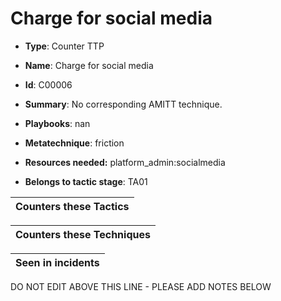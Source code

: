 # Charge for social media

* **Type**: Counter TTP

* **Name**: Charge for social media

* **Id**: C00006

* **Summary**: No corresponding AMITT technique. 

* **Playbooks**: nan

* **Metatechnique**: friction

* **Resources needed:** platform_admin:socialmedia

* **Belongs to tactic stage**: TA01


| Counters these Tactics |
| ---------------------- |



| Counters these Techniques |
| ------------------------- |



| Seen in incidents |
| ----------------- |


DO NOT EDIT ABOVE THIS LINE - PLEASE ADD NOTES BELOW